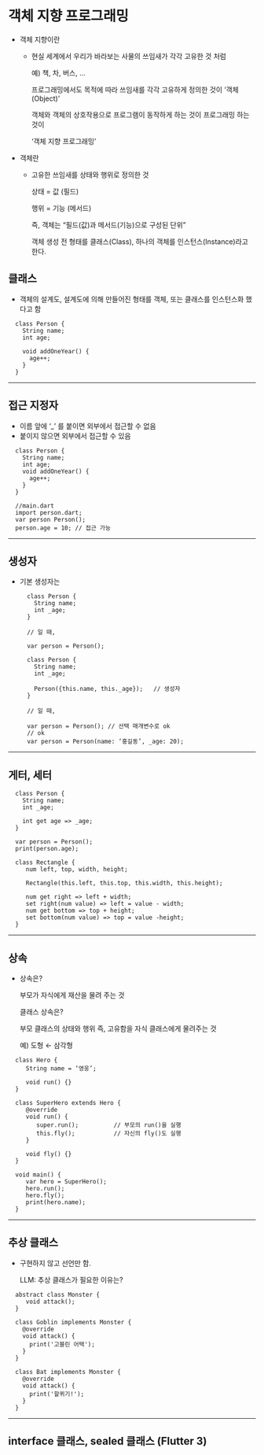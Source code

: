 # 객체 지향 프로그래밍
  - 객체 지향이란
    - 현실 세계에서 우리가 바라보는 사물의 쓰임새가 각각 고유한 것 처럼

      예) 책, 차, 버스, …

      프로그래밍에서도 목적에 따라 쓰임새를 각각 고유하게 정의한 것이 ‘객체(Object)’

      객체와 객체의 상호작용으로 프로그램이 동작하게 하는 것이 프로그래밍 하는 것이

      ‘객체 지향 프로그래밍’
  - 객체란
    - 고유한 쓰임새를 상태와 행위로 정의한 것

      상태 = 값 (필드)

      행위 = 기능 (메서드)

      즉, 객체는 “필드(값)과 메서드(기능)으로 구성된 단위”

      객체 생성 전 형태를 클래스(Class), 하나의 객체를 인스턴스(Instance)라고 한다.

## 클래스
  - 객체의 설계도, 설계도에 의해 만들어진 형태를 객체, 또는 클래스를 인스턴스화 했다고 함
  ```
    class Person {
      String name;
      int age;

      void addOneYear() {
        age++;
      }
    }
  ```
***
## 접근 지정자
  - 이름 앞에 ‘_’ 를 붙이면 외부에서 접근할 수 없음
  - 붙이지 않으면 외부에서 접근할 수 있음

  ```
    class Person {
      String name;
      int age;
      void addOneYear() {
        age++;
      }
    }

    //main.dart
    import person.dart;
    var person Person();
    person.age = 10; // 접근 가능
  ```
***
## 생성자
  - 기본 생성자는
    ```
      class Person {
        String name;
        int _age;
      }
    
      // 일 때,
    
      var person = Person();
    ```
    ```
      class Person {
        String name;
        int _age;

        Person({this.name, this._age});   // 생성자
      }

      // 일 때,

      var person = Person(); // 선택 매개변수로 ok
      // ok
      var person = Person(name: ‘홍길동’, _age: 20);
    ```
***
## 게터, 세터
  ```
    class Person {
      String name;
      int _age;

      int get age => _age;
    }

    var person = Person();
    print(person.age);
  ```
  ```
    class Rectangle {
       num left, top, width, height;

       Rectangle(this.left, this.top, this.width, this.height);

       num get right => left + width;
       set right(num value) => left = value - width;
       num get bottom => top + height;
       set bottom(num value) => top = value -height;
    }
  ```
***
## 상속
  - 상속은?

    부모가 자식에게 재산을 물려 주는 것

    클래스 상속은?
    
    부모 클래스의 상태와 행위 즉, 고유함을 자식 클래스에게 물려주는 것
    
    예) 도형 ← 삼각형
  ```
    class Hero {
       String name = ‘영웅’;

       void run() {}
    }

    class SuperHero extends Hero {
       @override
       void run() {
          super.run();			// 부모의 run()을 실행
          this.fly();			// 자신의 fly()도 실행
       }

       void fly() {}
    }

    void main() {
       var hero = SuperHero();
       hero.run();
       hero.fly();
       print(hero.name);
    }
  ```
***
## 추상 클래스
  - 구현하지 않고 선언만 함.

    LLM: 추상 클래스가 필요한 이유는?
  ```
    abstract class Monster {
       void attack();
    }

    class Goblin implements Monster {
      @override
      void attack() {
        print('고블린 어택');
      }
    }
 
    class Bat implements Monster {
      @override
      void attack() {
        print('할퀴기!');
      }
    }
  ```
***
## interface 클래스, sealed 클래스 (Flutter 3)
  ```

  ```
